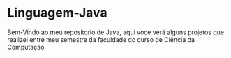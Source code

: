 # Linguagem-Java
Bem-Vindo ao meu repositorio de Java, aqui voce verá alguns projetos que realizei entre meu semestre da faculdade do curso de Ciência da Computação

